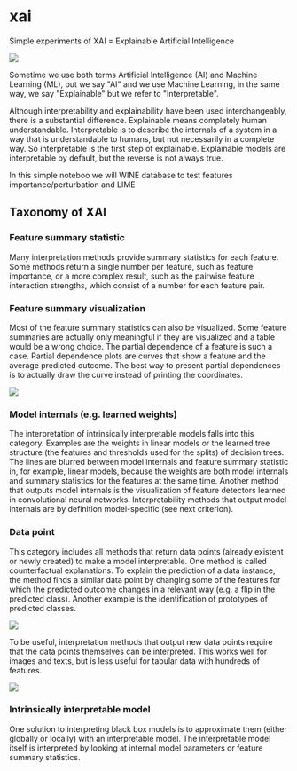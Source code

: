 # xai

Simple experiments of XAI = Explainable Artificial Intelligence

![](https://1.bp.blogspot.com/-wJ2iOmJmSXo/XjPsp1AZceI/AAAAAAAAM9E/lb25nmKM3nsuqqInetF6L43CKbVK6PMHACLcBGAsYHQ/s1600/Screen%2BShot%2B2020-01-31%2Bat%2B08.01.23.png)

Sometime we use both terms Artificial Intelligence (AI) and Machine Learning (ML), but we say "AI" and we use Machine Learning, in the same way, we say "Explainable" but we refer to "Interpretable".

Although interpretability and explainability have been used interchangeably, there is a substantial difference. Explainable means completely human understandable. Interpretable is to describe the internals of a system in a way that is understandable to humans, but not necessarily in a complete way. So interpretable is the first step of explainable. Explainable models are interpretable by default, but the reverse is not always true.

In this simple noteboo we will WINE database to test features importance/perturbation and LIME



## Taxonomy of XAI

### Feature summary statistic
Many interpretation methods provide summary statistics for each feature. Some methods return a single number per feature, such as feature importance, or a more complex result, such as the pairwise feature interaction strengths, which consist of a number for each feature pair.
### Feature summary visualization
Most of the feature summary statistics can also be visualized. Some feature summaries are actually only meaningful if they are visualized and a table would be a wrong choice. The partial dependence of a feature is such a case. Partial dependence plots are curves that show a feature and the average predicted outcome. The best way to present partial dependences is to actually draw the curve instead of printing the coordinates.

![](https://1.bp.blogspot.com/-GktyJ7w5JXk/XlVG4LJ1VeI/AAAAAAAANJo/u0uVnh4h9B40wF0L60t2pZpI5798JiHiwCLcBGAsYHQ/s320/feature_importance.png)

### Model internals (e.g. learned weights)
The interpretation of intrinsically interpretable models falls into this category. Examples are the weights in linear models or the learned tree structure (the features and thresholds used for the splits) of decision trees. The lines are blurred between model internals and feature summary statistic in, for example, linear models, because the weights are both model internals and summary statistics for the features at the same time. Another method that outputs model internals is the visualization of feature detectors learned in convolutional neural networks. Interpretability methods that output model internals are by definition model-specific (see next criterion).
### Data point
This category includes all methods that return data points (already existent or newly created) to make a model interpretable. One method is called counterfactual explanations. To explain the prediction of a data instance, the method finds a similar data point by changing some of the features for which the predicted outcome changes in a relevant way (e.g. a flip in the predicted class). Another example is the identification of prototypes of predicted classes. 


![](https://1.bp.blogspot.com/-O8YRaSIgEZA/XlVICiccP5I/AAAAAAAANJw/mCw8MLq9JpcLjbCgrOS9PQcmNjFZdigoACLcBGAsYHQ/s320/feature_permutation.png)

To be useful, interpretation methods that output new data points require that the data points themselves can be interpreted. This works well for images and texts, but is less useful for tabular data with hundreds of features.

![](https://1.bp.blogspot.com/-wUQWieyHmrI/XlV2LciuYUI/AAAAAAAANKI/JPHZr2EzVnAINxRPilqkkLJJBCByIOjoACLcBGAsYHQ/s1600/Screen%2BShot%2B2020-02-25%2Bat%2B20.31.37.png)


### Intrinsically interpretable model
One solution to interpreting black box models is to approximate them (either globally or locally) with an interpretable model. The interpretable model itself is interpreted by looking at internal model parameters or feature summary statistics.